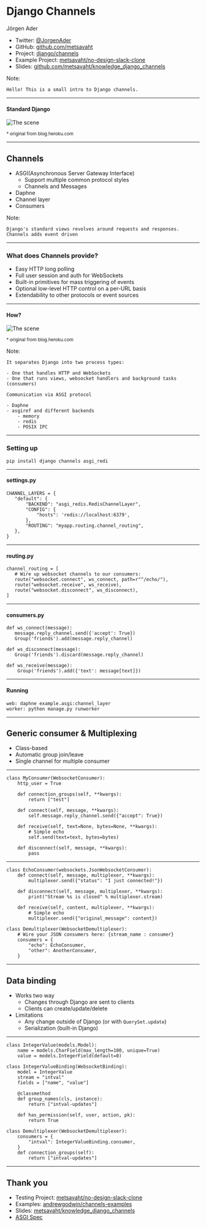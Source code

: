 # Django Channels

Jörgen Ader

- Twitter: [@JorgenAder](https://twitter.com/JorgenAder)
- GitHub: [github.com/metsavaht](https://github.com/metsavaht)
- Project: [django/channels](https://github.com/django/channels)
- Example Project: [metsavaht/no-design-slack-clone](https://github.com/metsavaht/no-design-slack-clone)
- Slides: [github.com/metsavaht/knowledge_django_channels](https://github.com/metsavaht/knowledge_django_channels)

Note:

    Hello! This is a small intro to Django channels.

***

#### Standard Django

![The scene](./img/django-wsgi.png)

<small>* original from blog.heroku.com</small>

***

## Channels

- ASGI(Asynchronous Server Gateway Interface)
  - Support multiple common protocol styles
  - Channels and Messages
- Daphne
- Channel layer
- Consumers

Note:

    Django's standard views revolves around requests and responses.
    Channels adds event driven

---

### What does Channels provide?

- Easy HTTP long polling
- Full user session and auth for WebSockets
- Built-in primitives for mass triggering of events
- Optional low-level HTTP control on a per-URL basis
- Extendability to other protocols or event sources

***

#### How?

![The scene](./img/django-asgi.png)

<small>* original from blog.heroku.com</small>

Note:
    
    It separates Django into two process types:

    - One that handles HTTP and WebSockets
    - One that runs views, websocket handlers and background tasks (consumers)
    
    Communication via ASGI protocol
    
    - Daphne
    - asgiref and different backends
        - memory
        - redis
        - POSIX IPC

***

### Setting up

```
pip install django channels asgi_redi
```

---

#### settings.py

```
CHANNEL_LAYERS = {
   "default": {
       "BACKEND": "asgi_redis.RedisChannelLayer",
       "CONFIG": {
           "hosts": 'redis://localhost:6379',
       },
       "ROUTING": "myapp.routing.channel_routing",
   },
}
```

---

#### routing.py

```
channel_routing = [
   # Wire up websocket channels to our consumers:
   route("websocket.connect", ws_connect, path=r"^/echo/"),
   route("websocket.receive", ws_receive),
   route("websocket.disconnect", ws_disconnect),
]
```

---

#### consumers.py

```
def ws_connect(message):
   message.reply_channel.send({'accept': True})
   Group('friends').add(message.reply_channel)

def ws_disconnect(message):
   Group('friends').discard(message.reply_channel)
   
def ws_receive(message):
    Group('friends').add({'text': message[text]})
```

---

#### Running

```
web: daphne example.asgi:channel_layer
worker: python manage.py runworker
```

***

## Generic consumer & Multiplexing

- Class-based
- Automatic group join/leave
- Single channel for multiple consumer

---

```
class MyConsumer(WebsocketConsumer):
    http_user = True

    def connection_groups(self, **kwargs):
        return ["test"]

    def connect(self, message, **kwargs):
        self.message.reply_channel.send({"accept": True})

    def receive(self, text=None, bytes=None, **kwargs):
        # Simple echo
        self.send(text=text, bytes=bytes)

    def disconnect(self, message, **kwargs):
        pass
```

---

```
class EchoConsumer(websockets.JsonWebsocketConsumer):
    def connect(self, message, multiplexer, **kwargs):
        multiplexer.send({"status": "I just connected!"})

    def disconnect(self, message, multiplexer, **kwargs):
        print("Stream %s is closed" % multiplexer.stream)

    def receive(self, content, multiplexer, **kwargs):
        # Simple echo
        multiplexer.send({"original_message": content})

class Demultiplexer(WebsocketDemultiplexer):
    # Wire your JSON consumers here: {stream_name : consumer}
    consumers = {
        "echo": EchoConsumer,
        "other": AnotherConsumer,
    }
```

***

## Data binding
- Works two way
  - Changes through Django are sent to clients
  - Clients can create/update/delete 
- Limitations
  - Any change outside of Django (or with `QuerySet.update`)
  - Serialization (built-in Django)

---

```
class IntegerValue(models.Model):
    name = models.CharField(max_length=100, unique=True)
    value = models.IntegerField(default=0)

class IntegerValueBinding(WebsocketBinding):
    model = IntegerValue
    stream = "intval"
    fields = ["name", "value"]

    @classmethod
    def group_names(cls, instance):
        return ["intval-updates"]

    def has_permission(self, user, action, pk):
        return True

class Demultiplexer(WebsocketDemultiplexer):
    consumers = {
        "intval": IntegerValueBinding.consumer,
    }
    def connection_groups(self):
        return ["intval-updates"]
```

***

## Thank you

- Testing Project: [metsavaht/no-design-slack-clone](https://github.com/metsavaht/no-design-slack-clone)
- Examples: [andrewgodwin/channels-examples](https://github.com/andrewgodwin/channels-examples)
- Slides: [metsavaht/knowledge_django_channels](https://github.com/metsavaht/knowledge_django_channels)
- [ASGI Spec](http://channels.readthedocs.io/en/latest/asgi.html)
